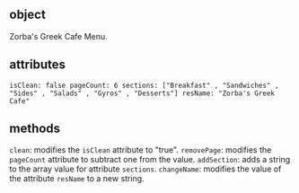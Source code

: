 ## object

Zorba's Greek Cafe Menu.

## attributes

`isClean: false
pageCount: 6
sections: ["Breakfast" , "Sandwiches" , "Sides" , "Salads" , "Gyros" , "Desserts"]
resName: "Zorba's Greek Cafe"`

## methods

`clean`: modifies the `isClean` attribute to "true".
`removePage`: modifies the `pageCount` attribute to subtract one from the value.
`addSection`: adds a string to the array value for attribute `sections`.
`changeName`: modifies the value of the attribute `resName` to a new string.
